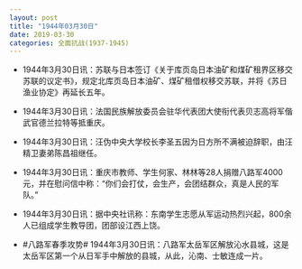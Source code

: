 ```yaml
---
layout: post
title: "1944年03月30日"
date: 2019-03-30
categories: 全面抗战(1937-1945)
---
```


<meta name="referrer" content="no-referrer" />

- 1944年3月30日讯：苏联与日本签订《关于库页岛日本油矿和煤矿租界区移交苏联的议定书》，规定北库页岛日本油矿、煤矿租借权移交苏联，并将《苏日渔业协定》再延长五年。 

- 1944年3月30日讯：法国民族解放委员会驻华代表团大使衔代表贝志高将军偕武官德兰拉特等抵重庆。 

- 1944年3月30日讯：汪伪中央大学校长李圣五因为日方所不满被迫辞职，由汪精卫妻弟陈昌祖继任。 

- 1944年3月30日讯：重庆市教师、学生何家、林林等28人捐赠八路军4000元，并在慰问信中称：“你们会打仗，会生产，会团结群众，真是人民的军队。” 

- 1944年3月30日讯：据中央社讯称：东南学生志愿从军运动热烈兴起，800余人已组成学生教导团，团部设江西上饶。 

- #八路军春季攻势# 1944年3月30日讯：八路军太岳军区解放沁水县城，这是太岳军区第一个从日军手中解放的县城，从此，沁南、士敏连成一片。 

